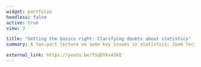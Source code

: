 ```yaml
---
widget: portfolio
headless: false
active: true
view: 3

title: "Getting the basics right: Clarifying doubts about statistics"
summary: A two-part lecture on some key issues in statistics; Zoom lecture given to MA students in July 2020.

external_link: https://youtu.be/TSqEVkx43kQ
---
```

